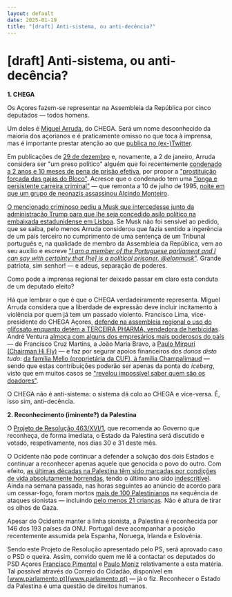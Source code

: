```yaml
---
layout: default
date: 2025-01-19
title: "[draft] Anti-sistema, ou anti-decência?"
---
```

# [draft] Anti-sistema, ou anti-decência?

__1. CHEGA__

Os Açores fazem-se representar na Assembleia da República por cinco deputados — todos homens.

Um deles é [Miguel Arruda](https://www.parlamento.pt/DeputadoGP/Paginas/Biografia.aspx?BID=8660), do CHEGA. Será um nome desconhecido da maioria dos açorianos e é praticamente omisso no que toca à imprensa, mas é importante prestar atenção ao que [publica no (ex-)Twitter](https://x.com/miguelarrudapt).

Em publicações de [29 de dezembro](https://x.com/miguelarrudapt/status/1873473879764881418) e, novamente, a 2 de janeiro, Arruda considera ser "um preso político" alguém que foi recentemente [condenado a 2 anos e 10 meses de pena de prisão efetiva](https://pt.euronews.com/2024/05/07/neonazi-condenado-a-dois-anos-e-dez-meses-de-prisao-efetiva-por-incitar-ao-odio-contra-mul), por propor a ["prostituição forçada das gajas do Bloco"](https://archive.ph/mCeht). Acresce que o condenado tem uma [“longa e persistente carreira criminal”](https://observador.pt/2024/05/07/mario-machado-condenado-a-dois-anos-e-10-meses-de-prisao-efetiva/) — que remonta a 10 de julho de 1995, [noite em que um grupo de neonazis assassinou Alcindo Monteiro](https://pt.wikipedia.org/wiki/Alcindo_Monteiro).

[O mencionado criminoso pediu a Musk que intercedesse junto da administração Trump para que lhe seja concedido asilo político na embaixada estadunidense em Lisboa](https://archive.ph/mCeht). Se Musk não foi sensível ao pedido, que se saiba, pelo menos Arruda considerou que fazia sentido a ingerência de um país terceiro no cumprimento de uma sentença de um Tribunal português e, na qualidade de membro da Assembleia da República, vem ao seu auxílio e escreve ["_I am a member of the Portuguese parliament and I can say with certainty that [he] is a political prisoner. @elonmusk_"](https://x.com/miguelarrudapt/status/1874908349164376569). Grande patriota, sim senhor! — e adeus, separação de poderes.

Como pode a imprensa regional ter deixado passar em claro esta conduta de um deputado eleito?

Há que lembrar o que é que o CHEGA verdadeiramente representa. Miguel Arruda considera que a liberdade de expressão deve incluir incitamento à violência por quem já tem um passado violento. Francisco Lima, vice-presidente do CHEGA Açores, [defende na assembleia regional o uso do glifosato enquanto detém a TERCEIRA PHARMA, vendedora de herbicidas](https://acores.rtp.pt/politica/debate-glifosato-participacao-de-francisco-lima-do-chega-configura-promiscuidade-entre-politica-e-os-negocios-de-acordo/). André Ventura [almoça com alguns dos empresários mais poderosos do país](https://visao.pt/atualidade/politica/2020-07-23-grande-investigacao-os-empresarios-e-as-redes-que-apoiam-ventura/) — de Francisco Cruz Martins, a João Maria Bravo, a [Paulo Mirpuri (Chairman  Hi Fly)](https://hifly.aero/about/) — e faz por segurar apoios financeiros dos _donos disto tudo_: [da família Mello (proprietária da CUF), à família Champalimaud](https://www.sabado.pt/portugal/detalhe/familias-mello-e-champalimaud-financiaram-o-chega-em-2021) — sendo que estas contribuições poderão ser apenas da ponta do _iceberg_, visto que em muitos casos se ["revelou impossível saber quem são os doadores"](https://cnnportugal.iol.pt/financiamento-partidos/partidos/auditoria-ao-chega-encontra-eventuais-financiamentos-proibidos-partido-deixou-de-entregar-listas-de-donativos/20240301/65e25a42d34e8d13c9b85b4d).

O CHEGA não é anti-sistema: o sistema dá colo ao CHEGA e vice-versa. É, isso sim, anti-decência.

__2. Reconhecimento (iminente?) da Palestina__

O [Projeto de Resolução 463/XVI/1](https://www.parlamento.pt/ActividadeParlamentar/Paginas/DetalheIniciativa.aspx?BID=304363), que recomenda ao Governo que reconheça, de forma imediata, o Estado da Palestina será discutido e votado, respetivamente, nos dias 30 e 31 deste mês.

O Ocidente não pode continuar a defender a solução dos dois Estados e continuar a reconhecer apenas aquele que genocida o povo do outro.
Com efeito, [as últimas décadas na Palestina têm sido marcadas por condições de vida absolutamente horrendas](https://mesquita.xyz/2024/10/10/um-ano-genocidio.html), tendo o último ano sido [indescritível](https://mesquita.xyz/2024/10/30/gaza-fome.html). Ainda na semana passada, nas horas seguintes ao anúncio de acordo para um cessar-fogo, foram mortos [mais de 100 Palestinianos](https://www.aljazeera.com/gallery/2025/1/17/more-than-100-people-killed-in-gaza-since-truce-deal) na sequência de ataques sionistas — incluindo [pelo menos 21 crianças](https://www.aljazeera.com/news/liveblog/2025/1/16/live-celebrations-in-gaza-as-israel-hamas-reach-ceasefire-deal). Não é altura de tirar os olhos de Gaza.

Apesar do Ocidente manter a linha sionista, a Palestina é reconhecida por 146 dos 193 países da ONU. Portugal deve acompanhar a posição recentemente assumida pela Espanha,
Noruega, Irlanda e Eslovénia.

Sendo este Projeto de Resolução apresentado pelo PS, será aprovado caso o PSD o queira. Assim, convido quem me lê a contactar os deputados do PSD Açores  [Francisco Pimentel](https://www.parlamento.pt/DeputadoGP/Paginas/EmailDeputado.aspx?BID=7351) e [Paulo Moniz](https://www.parlamento.pt/DeputadoGP/Paginas/EmailDeputado.aspx?BID=6537) relativamente a esta matéria. Tal possível através do Correio do Cidadão, disponível em [www.parlamento.pt](www.parlamento.pt) — já o fiz. Reconhecer o Estado da Palestina é uma questão de direitos humanos.
